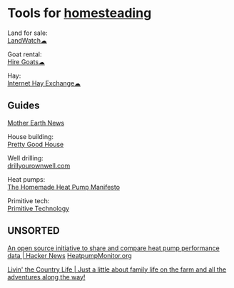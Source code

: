 
# Tools for [homesteading](https://notageni.us/homestead/)

Land for sale:  
[LandWatch☁](https://www.landwatch.com/)

Goat rental:  
[Hire Goats☁](https://hiregoats.com/)

Hay:  
[Internet Hay Exchange☁](http://www.hayexchange.com/)

## Guides

[Mother Earth News](https://www.motherearthnews.com/)

House building:  
[Pretty Good House](https://www.prettygoodhouse.org/)

Well drilling:  
[drillyourownwell.com](https://drillyourownwell.com/)

Heat pumps:  
[The Homemade Heat Pump Manifesto](https://ecorenovator.org/forum/showthread.php?p=2631)

Primitive tech:  
[Primitive Technology](https://www.youtube.com/@primitivetechnology9550)

## UNSORTED

[An open source initiative to share and compare heat pump performance data | Hacker News](https://news.ycombinator.com/item?id=40010615)
[HeatpumpMonitor.org](https://heatpumpmonitor.org/)

[Livin' the Country Life | Just a little about family life on the farm and all the adventures along the way!](https://livinthecountrylife.com/)

